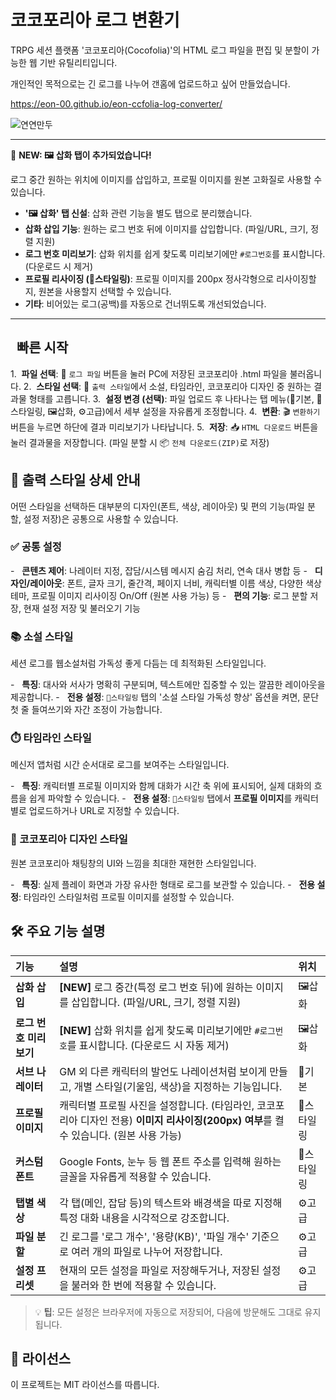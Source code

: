 # 코코포리아 로그 변환기

TRPG 세션 플랫폼 '코코포리아(Cocofolia)'의 HTML 로그 파일을 편집 및 분할이 가능한 웹 기반 유틸리티입니다.

개인적인 목적으로는 긴 로그를 나누어 갠홈에 업로드하고 싶어 만들었습니다.

https://eon-00.github.io/eon-ccfolia-log-converter/

![연연만두](https://i.imgur.com/dLC3G9x.png)

---

📢 **NEW: 🖼️ 삽화 탭이 추가되었습니다!**

로그 중간 원하는 위치에 이미지를 삽입하고, 프로필 이미지를 원본 고화질로 사용할 수 있습니다.

* **'🖼️ 삽화' 탭 신설**: 삽화 관련 기능을 별도 탭으로 분리했습니다.
* **삽화 삽입 기능**: 원하는 로그 번호 뒤에 이미지를 삽입합니다. (파일/URL, 크기, 정렬 지원)
* **로그 번호 미리보기**: 삽화 위치를 쉽게 찾도록 미리보기에만 `#로그번호`를 표시합니다. (다운로드 시 제거)
* **프로필 리사이징 (🎨스타일링)**: 프로필 이미지를 200px 정사각형으로 리사이징할지, 원본을 사용할지 선택할 수 있습니다.
* **기타**: 비어있는 로그(공백)를 자동으로 건너뛰도록 개선되었습니다.

---

##   빠른 시작

1.  **파일 선택**: 📁 `로그 파일` 버튼을 눌러 PC에 저장된 코코포리아 .html 파일을 불러옵니다.
2.  **스타일 선택**: 🎨 `출력 스타일`에서 소설, 타임라인, 코코포리아 디자인 중 원하는 결과물 형태를 고릅니다.
3.  **설정 변경 (선택)**: 파일 업로드 후 나타나는 탭 메뉴(📝기본, 🎨스타일링, 🖼️삽화, ⚙️고급)에서 세부 설정을 자유롭게 조정합니다.
4.  **변환**: 🎬 `변환하기` 버튼을 누르면 하단에 결과 미리보기가 나타납니다.
5.  **저장**: 📥 `HTML 다운로드` 버튼을 눌러 결과물을 저장합니다. (파일 분할 시 📦 `전체 다운로드(ZIP)`로 저장)

## 🎨 출력 스타일 상세 안내

어떤 스타일을 선택하든 대부분의 디자인(폰트, 색상, 레이아웃) 및 편의 기능(파일 분할, 설정 저장)은 공통으로 사용할 수 있습니다.

### ✅ 공통 설정

-   **콘텐츠 제어**: 나레이터 지정, 잡담/시스템 메시지 숨김 처리, 연속 대사 병합 등
-   **디자인/레이아웃**: 폰트, 글자 크기, 줄간격, 페이지 너비, 캐릭터별 이름 색상, 다양한 색상 테마, 프로필 이미지 리사이징 On/Off (원본 사용 가능) 등
-   **편의 기능**: 로그 분할 저장, 현재 설정 저장 및 불러오기 기능

### 📚 소설 스타일

세션 로그를 웹소설처럼 가독성 좋게 다듬는 데 최적화된 스타일입니다.

-   **특징**: 대사와 서사가 명확히 구분되며, 텍스트에만 집중할 수 있는 깔끔한 레이아웃을 제공합니다.
-   **전용 설정**: `🎨스타일링` 탭의 '소설 스타일 가독성 향상' 옵션을 켜면, 문단 첫 줄 들여쓰기와 자간 조정이 가능합니다.

### ⏱️ 타임라인 스타일

메신저 앱처럼 시간 순서대로 로그를 보여주는 스타일입니다.

-   **특징**: 캐릭터별 프로필 이미지와 함께 대화가 시간 축 위에 표시되어, 실제 대화의 흐름을 쉽게 파악할 수 있습니다.
-   **전용 설정**: `🎨스타일링` 탭에서 **프로필 이미지**를 캐릭터별로 업로드하거나 URL로 지정할 수 있습니다.

### 💬 코코포리아 디자인 스타일

원본 코코포리아 채팅창의 UI와 느낌을 최대한 재현한 스타일입니다.

-   **특징**: 실제 플레이 화면과 가장 유사한 형태로 로그를 보관할 수 있습니다.
-   **전용 설정**: 타임라인 스타일처럼 프로필 이미지를 설정할 수 있습니다.

## 🛠️ 주요 기능 설명

| 기능 | 설명 | 위치 |
| :--- | :--- | :--- |
| **삽화 삽입** | **[NEW]** 로그 중간(특정 로그 번호 뒤)에 원하는 이미지를 삽입합니다. (파일/URL, 크기, 정렬 지원) | 🖼️삽화 |
| **로그 번호 미리보기** | **[NEW]** 삽화 위치를 쉽게 찾도록 미리보기에만 `#로그번호`를 표시합니다. (다운로드 시 자동 제거) | 🖼️삽화 |
| **서브 나레이터** | GM 외 다른 캐릭터의 발언도 나레이션처럼 보이게 만들고, 개별 스타일(기울임, 색상)을 지정하는 기능입니다. | 📝기본 |
| **프로필 이미지** | 캐릭터별 프로필 사진을 설정합니다. (타임라인, 코코포리아 디자인 전용) **이미지 리사이징(200px) 여부**를 켤 수 있습니다. (원본 사용 가능) | 🎨스타일링 |
| **커스텀 폰트** | Google Fonts, 눈누 등 웹 폰트 주소를 입력해 원하는 글꼴을 자유롭게 적용할 수 있습니다. | 🎨스타일링 |
| **탭별 색상** | 각 탭(메인, 잡담 등)의 텍스트와 배경색을 따로 지정해 특정 대화 내용을 시각적으로 강조합니다. | ⚙️고급 |
| **파일 분할** | 긴 로그를 '로그 개수', '용량(KB)', '파일 개수' 기준으로 여러 개의 파일로 나누어 저장합니다. | ⚙️고급 |
| **설정 프리셋** | 현재의 모든 설정을 파일로 저장해두거나, 저장된 설정을 불러와 한 번에 적용할 수 있습니다. | ⚙️고급 |

> 💡 **팁**: 모든 설정은 브라우저에 자동으로 저장되어, 다음에 방문해도 그대로 유지됩니다. 

## 📄 라이선스

이 프로젝트는 MIT 라이선스를 따릅니다.
